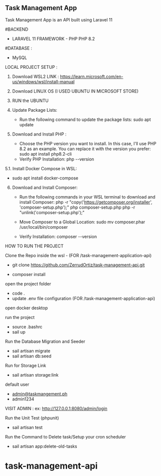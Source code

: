 ## Task Management App

Task Management App is an API built using Laravel 11

#BACKEND 
  - LARAVEL 11 FRAMEWORK - PHP PHP 8.2

#DATABASE :
  -  MySQL

LOCAL PROJECT SETUP : 

1. Download WSL2 
LINK : https://learn.microsoft.com/en-us/windows/wsl/install-manual

2. Download LINUX OS (I USED UBUNTU IN MICROSOFT STORE)

3. RUN the UBUNTU

4. Update Package Lists:
	 - Run the following command to update the package lists:
		 sudo apt update

5. Download and Install PHP : 
	 - Choose the PHP version you want to install. In this case, I'll use PHP 8.2 as an example. You can replace it with the version you prefer:
		 sudo apt install php8.2-cli
	 - Verify PHP Installation:
	   php --version

5.1. Install Docker Compose in WSL:
   - sudo apt install docker-compose

6. Download and Install Composer:

	- Run the following commands in your WSL terminal to download and install Composer:
			php -r "copy('https://getcomposer.org/installer', 'composer-setup.php');"
			php composer-setup.php
			php -r "unlink('composer-setup.php');"

	- Move Composer to a Global Location:
			sudo mv composer.phar /usr/local/bin/composer
	- Verify Installation:
		  composer --version


HOW TO RUN THE PROJECT


Clone the Repo inside the wsl - (FOR /task-management-application-api)
 - git clone https://github.com/ZerrudOrtiz/task-management-api.git

 - composer install 

open the project folder
 - code .
 - update .env file configuration (FOR /task-management-application-api)

open docker desktop

run the project
 - source .bashrc
 - sail up

Run the Database Migration and Seeder
 - sail artisan migrate
 - sail artisan db:seed

Run for Storage Link
 - sail artisan storage:link 

default user 
 - admin@taskmangement.ph
 - admin1234

VISIT ADMIN : ex: http://127.0.0.1:8080/admin/login

Run the Unit Test (phpunit)
 - sail artisan test

Run the Command to Delete task/Setup your cron scheduler
- sail artisan app:delete-old-tasks


# task-management-api
